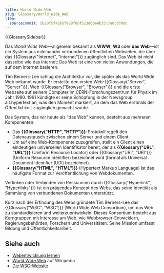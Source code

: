 ```yaml
---
title: World Wide Web
slug: Glossary/World_Wide_Web
l10n:
  sourceCommit: 5b20f5f4265f988f80f513db0e4b35c7e0cd70dc
---
```


{{GlossarySidebar}}

Das _World Wide Web_—allgemein bekannt als **WWW**, **W3** oder **das Web**—ist ein System aus miteinander verbundenen öffentlichen Webseiten, die über das {{Glossary("Internet", "Internet")}} zugänglich sind. Das Web ist nicht dasselbe wie das Internet: Das Web ist eine von vielen Anwendungen, die auf dem Internet basieren.

Tim Berners-Lee schlug die Architektur vor, die später als das World Wide Web bekannt wurde. Er erstellte den ersten Web-{{Glossary("Server", "Server")}}, Web-{{Glossary("Browser", "Browser")}} und die erste Webseite auf seinem Computer im CERN-Forschungszentrum für Physik im Jahr 1990. 1991 kündigte er seine Schöpfung in der Newsgroup alt.hypertext an, was den Moment markiert, an dem das Web erstmals der Öffentlichkeit zugänglich gemacht wurde.

Das System, das wir heute als "das Web" kennen, besteht aus mehreren Komponenten:

- Das **{{Glossary("HTTP", "HTTP")}}**-Protokoll regelt den Datenaustausch zwischen einem Server und einem Client.
- Um auf eine Web-Komponente zuzugreifen, stellt ein Client einen eindeutigen universellen Identifikator bereit, der als **{{Glossary("URL", "URL")}}** (Uniform Resource Locator) oder {{Glossary("URI", "URI")}} (Uniform Resource Identifier) bezeichnet wird (formal als Universal Document Identifier (UDI) bezeichnet).
- **{{Glossary("HTML", "HTML")}}** (Hypertext Markup Language) ist das häufigste Format zur Veröffentlichung von Webdokumenten.

Verlinken oder Verbinden von Ressourcen durch {{Glossary("Hyperlink", "Hyperlinks")}} ist ein prägendes Konzept des Webs, das seine Identität als Sammlung von verbundenen Dokumenten unterstützt.

Kurz nach der Erfindung des Webs gründete Tim Berners-Lee das {{Glossary("W3C", "W3C")}} (World Wide Web Consortium), um das Web zu standardisieren und weiterzuentwickeln. Dieses Konsortium besteht aus Kerngruppen mit Interesse am Web, wie Webbrowser-Entwicklern, Regierungsbehörden, Forschern und Universitäten. Seine Mission umfasst Bildung und Öffentlichkeitsarbeit.

## Siehe auch

- [Webentwicklung lernen](/de/docs/Learn_web_development)
- [World Wide Web](https://en.wikipedia.org/wiki/World_Wide_Web) auf Wikipedia
- [Die W3C-Website](https://www.w3.org/)
